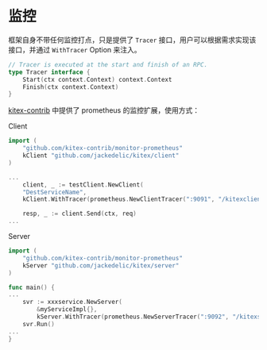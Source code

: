# 监控

框架自身不带任何监控打点，只是提供了 `Tracer` 接口，用户可以根据需求实现该接口，并通过 `WithTracer` Option 来注入。

```go
// Tracer is executed at the start and finish of an RPC.
type Tracer interface {
    Start(ctx context.Context) context.Context
    Finish(ctx context.Context)
}
```

[kitex-contrib](https://github.com/kitex-contrib) 中提供了 prometheus 的监控扩展，使用方式：

Client

```go
import (
    "github.com/kitex-contrib/monitor-prometheus"
    kClient "github.com/jackedelic/kitex/client"
)

...
	client, _ := testClient.NewClient(
	"DestServiceName",
	kClient.WithTracer(prometheus.NewClientTracer(":9091", "/kitexclient")))

	resp, _ := client.Send(ctx, req)
...
```

Server

```go
import (
    "github.com/kitex-contrib/monitor-prometheus"
    kServer "github.com/jackedelic/kitex/server"
)

func main() {
...
	svr := xxxservice.NewServer(
	    &myServiceImpl{},
	    kServer.WithTracer(prometheus.NewServerTracer(":9092", "/kitexserver")))
	svr.Run()
...
}
```

